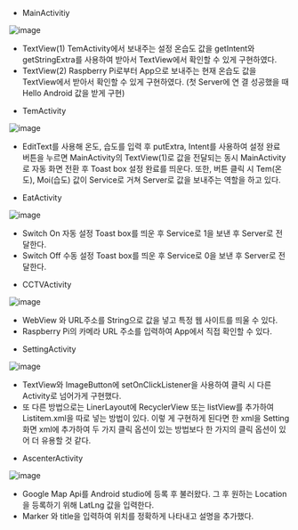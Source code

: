 + MainActivitiy

![image](https://user-images.githubusercontent.com/88314920/145772765-365d476a-360a-4091-913a-9f5fd288905e.png)

  * TextView(1)
    TemActivity에서 보내주는 설정 온습도 값을 getIntent와 getStringExtra를 사용하여 받아서 TextView에서 확인할 수 있게      구현하였다.
  * TextView(2)
    Raspberry Pi로부터 App으로 보내주는 현재 온습도 값을 TextView에서 받아서 확인할 수 있게 구현하였다. (첫 Server에 연    결 성공했을 때 Hello Android 값을 받게 구현)
    
+ TemActivity

![image](https://user-images.githubusercontent.com/88314920/145772850-3112cbfd-edc2-4db3-b859-09cd0d9e7339.png)

  * EditText를 사용해 온도, 습도를 입력 후 putExtra, Intent를 사용하여 설정 완료 버튼을 누르면 MainActivity의               TextView(1)로 값을 전달되는 동시 MainActivity로 자동 화면 전환 후 Toast box 설정 완료를 띄운다. 또한, 버튼 클릭 시       Tem(온도), Moi(습도) 값이 Service로 거쳐 Server로 값을 보내주는 역할을 하고 있다.

+ EatActivity

![image](https://user-images.githubusercontent.com/88314920/145772878-8cfe7b4a-6f4e-4b2b-8a31-c10ffe0fce08.png)

  * Switch On
    자동 설정 Toast box를 띄운 후 Service로 1을 보낸 후 Server로 전달한다.
  * Switch Off
    수동 설정 Toast box를 띄운 후 Service로 0을 보낸 후 Server로 전달한다.
  
+ CCTVActivity

![image](https://user-images.githubusercontent.com/88314920/145772950-5efc2763-3981-4bfc-8fa6-34e9bbfe59c8.png)

  * WebView 와 URL주소를 String으로 값을 넣고 특정 웹 사이트를 띄울 수 있다.
  * Raspberry Pi의 카메라 URL 주소를 입력하여 App에서 직접 확인할 수 있다.
  
+ SettingActivity

![image](https://user-images.githubusercontent.com/88314920/145772965-8c7e97e8-8fee-4646-a7f0-b2fde6363ca8.png)

  * TextView와 ImageButton에 setOnClickListener을 사용하여 클릭 시 다른 Activity로 넘어가게 구현했다.
  * 또 다른 방법으로는 LinerLayout에 RecyclerView 또는 listView를 추가하여 Listitem.xml을 따로 넣는 방법이 있다. 이렇     게 구현하게 된다면 한 xml을 Setting화면 xml에 추가하여 두 가지 클릭 옵션이 있는 방법보다 한 가지의 클릭 옵션이 있     어 더 유용할 것 같다.
 
+ AscenterActivity

![image](https://user-images.githubusercontent.com/88314920/145772992-ff66bd13-be3e-42a3-b2b8-aa6ff7e2885a.png)

  * Google Map Api를 Android studio에 등록 후 불러왔다. 그 후 원하는 Location을 등록하기 위해 LatLng 값을 입력한다. 
  * Marker 와 title을 입력하여 위치를 정확하게 나타내고 설명을 추가했다.
